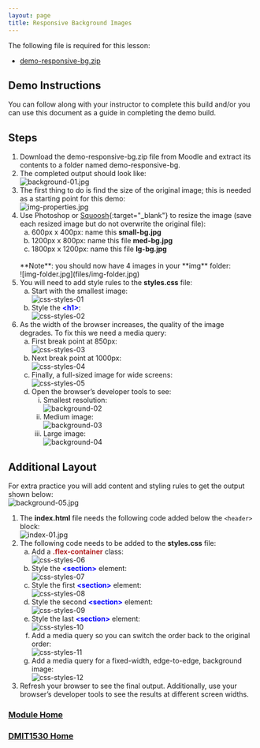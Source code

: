 ```yaml
---
layout: page
title: Responsive Background Images
---
```

<style>
    .css-class{
        color: firebrick;
        font-weight: bold;
    }
    .html-class{
        color: blue;
        font-weight: bold;
    }
</style>

The following file is required for this lesson:
* [demo-responsive-bg.zip](files/demo-responsive-bg.zip)

## Demo Instructions
You can follow along with your instructor to complete this build and/or you can use this document as a guide in completing the demo build.

## Steps
1.	Download the demo-responsive-bg.zip file from Moodle and extract its contents to a folder named demo-responsive-bg.
2.	The completed output should look like:<br>
![background-01.jpg](files/background-01.jpg)
3.	The first thing to do is find the size of the original image; this is needed as a starting point for this demo:<br>
![img-properties.jpg](files/img-properties.jpg)
4.	Use Photoshop or [Squoosh](https://squoosh.app/){:target="_blank"} to resize the image (save each resized image but do not overwrite the original file):<br>
    <ol type="a">
        <li>600px x 400px: name this <b>small-bg.jpg</b></li>
        <li>1200px x 800px: name this file <b>med-bg.jpg</b></li>
        <li>1800px x 1200px: name this file <b>lg-bg.jpg</b></li>
    </ol><br>
    **Note**: you should now have 4 images in your **img** folder:<br>
    ![img-folder.jpg](files/img-folder.jpg)
5.	You will need to add style rules to the **styles.css** file:<br>
    <ol type="a">
        <li>Start with the smallest image:<br>
        <img src="files/css-styles-01.jpg" alt="css-styles-01">
        </li>
        <li>Style the <span class="html-class">&lt;h1&gt;</span>:<br>
        <img src="files/css-styles-02.jpg" alt="css-styles-02">
        </li>
    </ol>
6.	As the width of the browser increases, the quality of the image degrades. To fix this we need a media query:<br>
    <ol type="a">
        <li>First break point at 850px:<br>
        <img src="files/css-styles-03.jpg" alt="css-styles-03">
        </li>
        <li>Next break point at 1000px:<br>
        <img src="files/css-styles-04.jpg" alt="css-styles-04">
        </li>
        <li>Finally, a full-sized image for wide screens:<br>
        <img src="files/css-styles-05.jpg" alt="css-styles-05">
        </li>
        <li>Open the browser’s developer tools to see:<br>
            <ol type="i">
                <li>Smallest resolution:<br>
                <img src="files/background-02.jpg" alt="background-02">
                </li>
                <li>Medium image:<br>
                <img src="files/background-03.jpg" alt="background-03">
                </li>
                <li>Large image:<br>
                <img src="files/background-04.jpg" alt="background-04">
                </li>
            </ol>
        </li>
    </ol>

## Additional Layout
For extra practice you will add content and styling rules to get the output shown below:<br>
![background-05.jpg](files/background-05.jpg)
1.	The **index.html** file needs the following code added below the `<header>` block:<br>
![index-01.jpg](files/index-01.jpg)
2.	The following code needs to be added to the **styles.css** file:<br>
    <ol type="a">
        <li>Add a <span class="css-class">.flex-container</span> class:<br>
        <img src="files/css-styles-06.jpg" alt="css-styles-06">
        </li>
        <li>Style the <span class="html-class">&lt;section&gt;</span> element:<br>
        <img src="files/css-styles-07.jpg" alt="css-styles-07">
        </li>
        <li>Style the first <span class="html-class">&lt;section&gt;</span> element:<br>
        <img src="files/css-styles-08.jpg" alt="css-styles-08">
        </li>
        <li>Style the second <span class="html-class">&lt;section&gt;</span> element:<br>
        <img src="files/css-styles-09.jpg" alt="css-styles-09">
        </li>
        <li>Style the last <span class="html-class">&lt;section&gt;</span> element:<br>
        <img src="files/css-styles-10.jpg" alt="css-styles-10">
        </li>
        <li>Add a media query so you can switch the order back to the original order:<br>
        <img src="files/css-styles-11.jpg" alt="css-styles-11">
        </li>
        <li>Add a media query for a fixed-width, edge-to-edge, background image:<br>
        <img src="files/css-styles-12.jpg" alt="css-styles-12">
        </li>
    </ol>
3.	Refresh your browser to see the final output. Additionally, use your browser’s developer tools to see the results at different screen widths.

### [Module Home](../)
### [DMIT1530 Home](../../)


